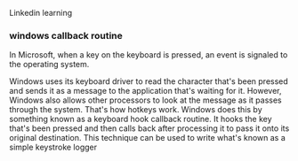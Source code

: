 Linkedin learning 

### windows callback routine 

In Microsoft, when a key on the keyboard is pressed, an event is signaled to the operating system.

Windows uses its keyboard driver to read the character that's been pressed and sends it as a message to the application that's waiting for it. However, Windows also allows other processors to look at the message as it passes through the system. That's how hotkeys work.
Windows does this by something known as a keyboard hook callback routine. It hooks the key that's been pressed and then calls back after processing it to pass it onto its original destination.
This technique can be used to write what's known as a simple keystroke logger